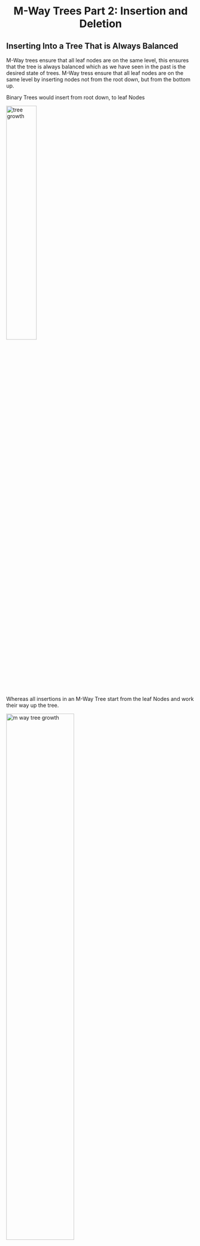<div align="center"><h1> M-Way Trees Part 2: Insertion and Deletion</h1></div>

## Inserting Into a Tree That is Always Balanced

M-Way trees ensure that all leaf nodes are on the same level, this ensures that the tree is always balanced which as we
have seen in the past is the desired state of trees. M-Way tress ensure that all leaf nodes are on the same level by
inserting nodes not from the root down, but from the bottom up.

Binary Trees would insert from root down, to leaf Nodes

<img src="images/tree_growth.png" alt="tree growth" width="40%">

Whereas all insertions in an M-Way Tree start from the leaf Nodes and work their way up the tree.

<img src="images/m_way_tree_growth.png" alt="m way tree growth" width="60%">

We always add element on the leaf level, and if the node oveflows we split the node into two and move elements up within
the M-Way tree. Assume we start with a single Node, we insert elements into the Nodes child array as they come in,
foreach new element add the element into the `child array` in `ascending` order.

### Inserting elements into the Array in Order

A lazy approach would be to insert the element in the back of the array and then call a sorting algorithm on the array,
an alternative (eager) approach would be to instead insert the items in order from the start. If you which to perform an
inorder insertion. To do this you can make use of the following sudo code

```kotlin
fun <T> insert(node: BTreeNode, element: T) {

    val tmpArray = new element [node.keys.length - 1]

    for (i in 0..node.keys.length) {

        if (node.keys[i] == null) {
            tmpArray[i] = element

            node.keys = tmpArray
            return
        }

        if (node.keys[i] > element) {
            // we need to shift all the values from this point up by 1 after we add the new value in tmp
            tmpArray[i] = element
            while (node.keys[i] != null) {
                tmpArray[i + 1] = node.keys[i++]
            } // there is a slight problem with this code you'll see it now

            node.keys = tmpArray
            return
        }

        tmpArray[i] = node.keys[i]
    }
}
```

<img src="images/insert_b_tree.png" alt="insert single node" width="80%">

### What happens when we Overflow?

The above code works very well if and only if the number of elements in the array is **NOT** greater than the size of
the children's Array. If true we could run into an `INDEX_OUT_OF_BOUNDS` exception or worse the code could finish
executing without adding the element at all, and at no point write out any warning as to why the element was not added (
In programming this is called a silent error and is really bad).

<img src="images/insert_overflow.png" alt="insert overflow" width="80%">

### Solution

Well thanks to us writing smart code we don't really need to change much at all. A good solution is to always create an
array 1 size larger than the child array and to handle the scenario in which you would overflow the child array only
when that happens. To do this we can modify the first line in the above code to the following.

> `val tmpArray = new element [node.children.length]`

Now `tmpArray` is always one bigger than child array. All that's left to do is handle the case when child array
overflows, we can tell when the child array would have overflown if the last value in `tmpArray` is not `null`.

```kotlin
fun <T> insert(node: BTreeNode, element: T) {

    val tmpArray = new element [node.keys.length] // tmp is 1 size bigger

    for (i in 0..node.keys.length) {

        if (node.keys[i] == null) {
            tmpArray[i] = element

            // don't set child array yet
            break // break instead of returning now
        }

        if (node.keys[i] > element) {

            tmpArray[i] = element
            while (node.keys[i] != null) {
                tmpArray[i + 1] = node.keys[i++]
            }

            // don't set child array yet
            break // break instead of returning now
        }

        tmpArray[i] = node.keys[i]
    }

    // check to see if you should split the node
    if (tmpArray[tmpArray.length - 1] != null) {
        splitNode(tmpArray, node)
    } else {
        // copy tmpArray into child array 
        ...
    }
}
```

## Node Splitting

Node Splitting is what happens when a Nodes child array overflows, in this case we take one Node and make it two. There
are 2 types of Node overflow, the first is a regular overflow of a Leaf Node or Non-Leaf Node.

<img src="images/overflow_solution.png" alt="overflow flow solution">

### Splitting non Root Node

In this case the element is added to the child array the array must be ordered in a new array of child array size plus
1, then the value at the middle position of the array (this works better when the *max degree is odd*) is selected as a
divider. The middle element moves up and is placed in the parents key array in order. The two remaining halves of the
element key are then places in two Nodes, (you already had one you will need to create a second node and place the right
half of the elements in that Node). The new Node is then placed in the parents reference array and that array must then
be adjusted as well.

<img src="images/insert_non_root_overflow.png" alt="overflow on non root node">

### Splitting on Root

The second case of Splitting is Splitting the root Node. Every time you split the root Node, the height of the tree
grows by 1. You follow the same process as before with the root node, you order the key array with n + 1 elements, split
by middle element and create a new node. This new Node becomes the new Root and only has the single middle element you
split the array with. You then create another new node which will contain the right half of the previously overflowing
Node. Once you have the two new Siblings you will have to update each of their children arrays to make sure that they
are valid, in that each immediate child to Roots children arrays contain 1 + the number of keys in the elements array.

<img src="images/insert_root_overflow.png" alt="overflow on root node" width="80%">

> **NB!!** In summary inserting has the following few conditions you should make sure you are looking out for

1. Insert happened on a leaf node and no overflow occurred
2. Insert happened on a leaf node and overflow did occur
3. overflow traversed up all the way to root node

## Deleting Elements

Deleting elements in a BTree is one of the hardest operations in this course. If you can manage to understan this the
rest of the course will be easy.

There are 2 Primary cases

1. Deleting from a Leaf Node
2. Deleting from a non Leaf Node

### 1. Deleting a Leaf Node

When deleting from a leaf there are 2 Secondary conditions:

1. The leaf remains at least half full
2. The leaf underflow's

#### Deleting and no Underflow

When deleting an item from the leaf and the item does not key array does not underflow all that happens is the item is
removed, and we move all the other item in the array up by one.

<img src="images/simple_delete.png" alt="simple delete">

You can make use of the following sudo code:

```kotlin
fun <T> removeFromLeaf(element: T, node: BTreeNode) {

    val underflowIndex = node.keys.length / 2
    val tmpArray = new T [node.keys.length]

    for (i in 0..node.keys.length) {

        if (node.keys[i] != null && node.keys[i] == element) {
            while (i + 1 < node.keys.length && node.keys[i + 1] != null) {
                tmpArray[i] = node.keys[++i] // this ++i updates i before it is used in the assignment
            }
            break
        }

        tmpArray[i] = node.keys[i]
    }

    node.keys = tmpArray

    if (node.keys[underflowIndex] == null) {
        mergeNodes()
    }
}

```

## Merge Nodes

If splitting is what happens when a Node overflows then Merging is what happens when a Node underflow's. In this
scenario there are an additional two cases we need to consider.

1. Either the Nodes left or right sibling has at the minimum amount of nodes after deletion
2. Neither the left nor right sibling has a greater than minim number of keys after deletion

### Help from a Sibling

If either the right or left sibling has a spare element, meaning if we take an element from their key array they will
not underflow, then we can `"borrow"` one of their elements. The default behaviour is to first check the left sibling
and then check right sibling but make sure to read the question to know which rule applies to you.

#### Borrowing from the Left Sibling

When borrowing from the left sibling take the rightmost key and move it up to the parent divider key, then move the
parent divider key and move it down to into the leftmost position in the underflowing Node.

<img src="images/borrowing_from_left.png" alt="Borrowing from your left sibling">

#### Borrowing from the Right Sibling

When borrowing from the right sibling take the leftmost key and move it up to the parent divider key, then move that
parent divider key and place it at the rightmost position in the underflowing Node

<img src="images/borrowing_from_right.png" alt="borrowing from right sibling">

#### There are 2 Edge cases to consider

The Leftmost child node will not have a left Sibling, and the Rightmost node will not have a right sibling. In each case
we must deffer to only using one sibling as a reference this means we will also need to add the condition has a Left or
Right Sibling.

### No Help from a Sibling

In the event that neither the Left nor Right sibling has any spare elements you can borrow, merge with the Left Node. In
the event that you can not merge with you immediate left Node (you do not have a left sibling merge with your right
sibling). <br />
When you merge with a sibling Node you combine the key arrays of the two sibling Nodes, **WITH** the `parent key` that
divides the two keys as well, this means you will be removing an item from the parent Node as well, so be sure to check
if the parent underflows as well.

#### Merge with the Left Sibling

In the default event merging with Left sibling you can follow these steps.

<img src="images/merge_left.png" alt="merge with left node">

#### Merging with the Right Sibling

When you cannot merge with the Left sibling, merge with the right

<img src="images/merge_right.png" alt="merge with right node">

#### Picking the Node to merge into

You can save yourself a lot of time by picking the correct node to merge with when merging with siblings. If you pick
the node that has the lowest value of the elements then you do NOT need to worry about shifting values in the array
which will make your code much simpler. The Sibling with the lowest value will always be the left Sibling of the two
nodes, in both Left and right Merges.


> NB!! A nice check to make sure you Merged and Split correctly, Merging will always Fill a Node once complete,
> Splitting will always make two Nodes that have a 50% capacity

### 2. Deleting Non Leaf Nodes

Deleting non leaf nodes would be quite an illogical operation, keys and references would need to be rebalanced, and the
whole tree restructured. We can circumnavigate such a scenario by ensuring that we instead only delete on leaf nodes.

To make sure we only delete on leaf nodes we can make use of a familiar technique delete by `copying with predecessor`
or delete by `copying with successor`. Which algorithm you chose depends on the question asked, always ensure that you
read the assignment spec carefully.

### Finding the Predecessor or Successor

As before to find the immediate predecessor go one left and as far right as possible. To find the Successor go one right
and as far left as possible.

When looking for a predecessor for a Node that is not one level above the Leaf Nodes level you will have to make use of
the rightmost reference node in each level until you encounter the leaf level, the inverse applies to finding the
successor of the element (make use of the leftmost node).

## Deletion Summary

> In Summary deleting an element from an M-Way tree has the following conditions which you should look out for

1. Deleting from a Leaf Node
    1. When deleting a Leaf the Node does not underflow
    2. When deleting a Leaf the Node does underflow
        1. When the Node underflows, Left sibling has a spare element
            * Has a Left Sibling
        2. When the Node underflows, Right sibling has a spare element
            * Has a Right Sibling
        3. Neither Left nor Right sibling has a spare element
            * Merge left if has Left sibling
            * Merge right if you do not have a Left sibling
2. Deleting from a Non Leaf Node
    1. Using delete by Predecessor
    2. Using delete by Successor

## Helpful Link

You can make use of the following [online visualizer](https://www.cs.usfca.edu/~galles/visualization/BTree.html) to
build an M-Way tree from scratch and see how it is generated.

## Finding the Minimum Number of Nodes and Keys at any Level

If we imagine a tree which only had just the right amount of keys needed to reach a certain level, then can we calculate
how many keys that Tree would have at each of those levels.

Yes, first we take into account the minimum number of keys each node can have.

> *NB!!* But we need to remember the one exception to this rule. Root can have 1 key

That means when we look for any minimum value, level 2 of the tree will always have 2 Nodes, regardless of order.

<img src="images/min_mway_tree.png" alt="min mway tree">

To find the minimum number of Nodes at any level we can use this formula

> *L* = *K* + 1 <br />
> *N* =( 2(*L*) <sup>lvl -2</sup> )


**Where**

> *K* = the minimum amount of keys a Node can have = (m / 2) <br />
> *L* = *K* + 1 and represents the amount of children each non-root Node will have (if it has *K* keys) <br />
> *N* = number of Nodes <br />
> We say (L)<sup>lvl -2</sup> because we do not count the first two levels

### Example:

Find the minimum number of *Nodes* for an order M = 7 tree at level 6

> *L* = *K* + 1 <br />
> *L* = (m/2) + 1 <br />
> *L* = 3 + 1

> *N* = (2 (*L*)<sup>lvl -2</sup> ) <br />
> *N* =  (2 (4) <sup>4</sup> ) <br />
> *N* = 2 (256) <br />
> *N* = 512

### To Calculate the minimum number of keys at that Level

We can modify the formula a bit to calculate the keys at the last level

> *Ki* = *K* (*N*) 

**Where**

> *Ki* = is the minimum number of keys at that level <br />
> *K* = the minimum amount of keys a Node can have = (m / 2) <br />
> *N* = number of Nodes at that level

### Continuing the first Example

> *Ki* = *K* (*N*) <br />
> *Ki* = 3 (512) <br />
> *Ki* = 1036
